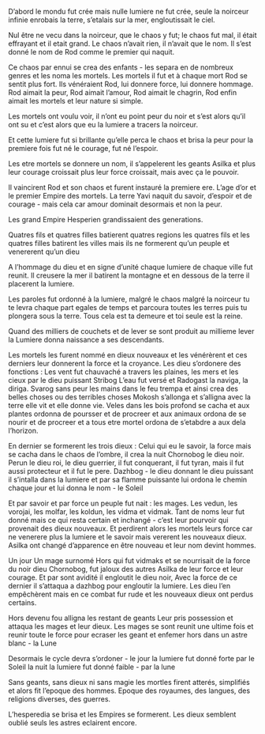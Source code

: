 D’abord le mondu fut crée mais nulle lumiere ne fut crée, seule la noirceur infinie enrobais la terre, s’etalais sur la mer, engloutissait le ciel.

Nul être ne vecu dans la noirceur, que le chaos y fut; le chaos fut mal, il était effrayant et il etait grand. Le chaos n’avait rien, il n’avait que le nom. Il s’est donné le nom de Rod comme le premier qui naquit.

Ce chaos par ennui se crea des enfants - les separa en de nombreux genres et les noma les mortels. Les mortels il fut et à chaque mort Rod se sentit plus fort. Ils vénéraient Rod, lui donnere force, lui donnere hommage. Rod aimait la peur, Rod aimait l’amour, Rod aimait le chagrin, Rod enfin aimait les mortels et leur nature si simple.

Les mortels ont voulu voir, il n’ont eu point peur du noir et s’est alors qu’il ont su et c’est alors que eu la lumiere a tracers la noirceur.

Et cette lumiere fut si brillante qu’elle perca le chaos et brisa la peur pour la premiere fois fut né le courage, fut né l’espoir.

Les etre mortels se donnere un nom, il s’appelerent les geants Asilka et plus leur courage croissait plus leur force croissait, mais avec ça le pouvoir.

Il vaincirent Rod et son chaos et furent instauré la premiere ere. L’age d’or et le premier Empire des mortels. La terre Yavi naquit du savoir, d’espoir et de courage - mais cela car amour dominait desormais et non la peur.

Les grand Empire Hesperien grandissaient des generations.

Quatres fils et quatres filles batierent quatres regions les quatres fils et les quatres filles batirent les villes mais ils ne formerent qu’un peuple et venererent qu’un dieu

A l’hommage du dieu et en signe d’unité chaque lumiere de chaque ville fut reunit. Il creusere la mer il batirent la montagne et en dessous de la terre il placerent la lumiere. 

Les paroles fut ordonné à la lumiere, malgré le chaos malgré la noirceur tu te levra chaque part egales de temps et parcoura toutes les terres puis tu plongera sous la terre. Tous cela est ta demeure et toi seule est la reine.

Quand des milliers de couchets et de lever se sont produit au millieme lever la Lumiere donna naissance a ses descendants.

Les mortels les furent nommé en dieux nouveaux et les vénérèrent et ces derniers leur donnerent la force et la croyance. 
Les dieu s’ordonere des fonctions :
Les vent fut chauvaché a travers les plaines, les mers et les cieux par le dieu puissant Stribog
L’eau fut versé et Radogast la naviga, la diriga.
Svarog sans peur les mains dans le feu trempa et ainsi crea des belles choses ou des terribles choses
Mokosh s’allonga et s’alligna avec la terre elle vit et elle donne vie.
Veles dans les bois profond se cacha et aux plantes ordonna de poursser et de procreer et aux animaux ordona de se nourir et de procreer et a tous etre mortel ordona de s’etabdre a aux dela l’horizon.

En dernier se formerent les trois dieux :
Celui qui eu le savoir, la force mais se cacha dans le chaos de l’ombre, il crea la nuit Chornobog le dieu noir.
Perun le dieu roi, le dieu guerrier, il fut conquerant, il fut tyran, mais il fut aussi protecteur et il fut le pere.
Dazhbog - le dieu donnant le dieu puissant il s’intalla dans la lumiere et par sa flamme puissante lui ordona le chemin chaque jour et lui donna le nom - le Soleil

Et par savoir et par force un peuple fut nait : les mages. Les vedun, les vorojai, les molfar, les koldun, les vidma et vidmak. Tant de noms leur fut donné mais ce qui resta certain et inchangé - c’est leur pourvoir qui provenait des dieux nouveaux. Et perdirent alors les mortels leurs force car ne venerere plus la lumiere et le savoir mais vererent les nouveaux dieux. Asilka ont changé d’apparence en être nouveau et leur nom devint hommes.

Un jour
Un mage surnomé Hors qui fut vidmaks et se nourrisait de la force du noir dieu Chornobog, fut jaloux des autres Asilka de leur force et leur courage.
Et par sont avidité il engloutit le dieu noir,
Avec la force de ce dernier il s’attaqua a dazhbog pour engloutir la lumiere.
Les dieu l’en empêchèrent mais en ce combat fur rude et les nouveaux dieux ont perdus certains.

Hors devenu fou alligna les restant de geants
Leur pris possession et attaqua les mages et leur dieux.
Les mages se sont reunit une ultime fois et reunir toute le force pour ecraser les geant et enfemer hors dans un astre blanc - la Lune

Desormais le cycle devra s’ordoner - le jour la lumiere fut donné forte par le Soleil la nuit la lumiere fut donné faible - par la lune

Sans geants, sans dieux ni sans magie les mortles firent atterés, simplifiés et alors fit l’epoque des hommes. Epoque des royaumes, des langues, des religions diverses, des guerres.

L’hesperedia se brisa et les Empires se formerent. Les dieux semblent oublié seuls les astres eclairent encore.